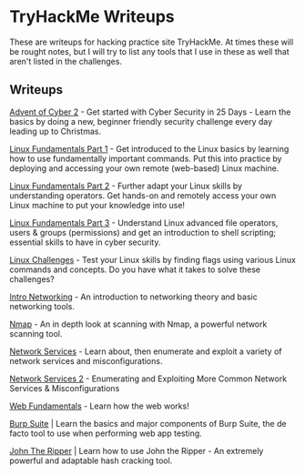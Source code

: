 # TryHackMe Writeups

These are writeups for hacking practice site TryHackMe. At times these will be rought notes, but I will try to list any tools that I use in these as well that aren't listed in the challenges.

## Writeups

[Advent of Cyber 2](https://github.com/Johnson90512/tryhackme-writeups/blob/main/advent-of-cyber-2.md) - Get started with Cyber Security in 25 Days - Learn the basics by doing a new, beginner friendly security challenge every day leading up to Christmas.

[Linux Fundamentals Part 1](https://github.com/Johnson90512/tryhackme-writeups/blob/main/linux-fundamentals-part1.md) - Get introduced to the Linux basics by learning how to use fundamentally important commands. Put this into practice by deploying and accessing your own remote (web-based) Linux machine.

[Linux Fundamentals Part 2](https://github.com/Johnson90512/tryhackme-writeups/blob/main/linux-fundamentals-part2.md) - Further adapt your Linux skills by understanding operators. Get hands-on and remotely access your own Linux machine to put your knowledge into use!

[Linux Fundamentals Part 3](https://github.com/Johnson90512/tryhackme-writeups/blob/main/linux-fundamentals-part2.md) - Understand Linux advanced file operators, users & groups (permissions) and get an introduction to shell scripting; essential skills to have in cyber security.

[Linux Challenges](https://github.com/Johnson90512/tryhackme-writeups/blob/main/linux-challenges.md) - Test your Linux skills by finding flags using various Linux commands and concepts. Do you have what it takes to solve these challenges?

[Intro Networking](https://github.com/Johnson90512/tryhackme-writeups/blob/main/intro-networking.md) - An introduction to networking theory and basic networking tools.

[Nmap](https://github.com/Johnson90512/tryhackme-writeups/blob/main/nmap.md) - An in depth look at scanning with Nmap, a powerful network scanning tool.

[Network Services](https://github.com/Johnson90512/tryhackme-writeups/blob/main/network-services.md) - Learn about, then enumerate and exploit a variety of network services and misconfigurations.

[Network Services 2](https://github.com/Johnson90512/tryhackme-writeups/blob/main/network-services2.md) - Enumerating and Exploiting More Common Network Services & Misconfigurations

[Web Fundamentals](https://github.com/Johnson90512/tryhackme-writeups/blob/main/web-fundamentals.md) - Learn how the web works!

[Burp Suite](https://github.com/Johnson90512/tryhackme-writeups/blob/main/burp-suite.md) | Learn the basics and major components of Burp Suite, the de facto tool to use when performing web app testing.

[John The Ripper](https://github.com/Johnson90512/tryhackme-writeups/blob/main/john-the-ripper.md) | Learn how to use John the Ripper - An extremely powerful and adaptable hash cracking tool.